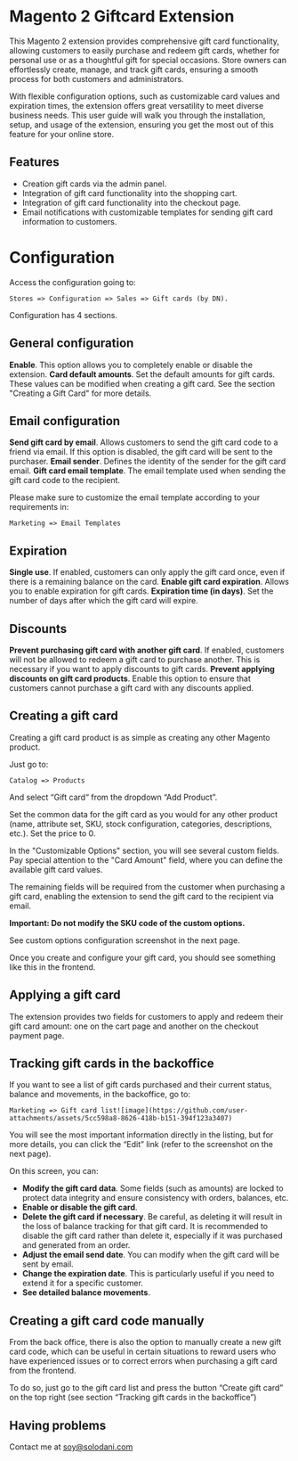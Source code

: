 # Magento 2 Giftcard Extension

This Magento 2 extension provides comprehensive gift card functionality, allowing customers to easily purchase and redeem gift cards, whether for personal use or as a thoughtful gift for special occasions. Store owners can effortlessly create, manage, and track gift cards, ensuring a smooth process for both customers and administrators.

With flexible configuration options, such as customizable card values and expiration times, the extension offers great versatility to meet diverse business needs. This user guide will walk you through the installation, setup, and usage of the extension, ensuring you get the most out of this feature for your online store.

## Features

- Creation gift cards via the admin panel.
- Integration of gift card functionality into the shopping cart.
- Integration of gift card functionality into the checkout page.
- Email notifications with customizable templates for sending gift card information to customers.

# Configuration

Access the configuration going to:

    Stores => Configuration => Sales => Gift cards (by DN).

Configuration has 4 sections.

## General configuration

**Enable**. This option allows you to completely enable or disable the extension.
**Card default amounts**. Set the default amounts for gift cards. These values can be modified when creating a gift card. See the section "Creating a Gift Card" for more details.

## Email configuration

**Send gift card by email**. Allows customers to send the gift card code to a friend via email. If this option is disabled, the gift card will be sent to the purchaser.
**Email sender**. Defines the identity of the sender for the gift card email.
**Gift card email template**. The email template used when sending the gift card code to the recipient.

Please make sure to customize the email template according to your requirements in:

    Marketing => Email Templates

## Expiration

**Single use**. If enabled, customers can only apply the gift card once, even if there is a remaining balance on the card.
**Enable gift card expiration**. Allows you to enable expiration for gift cards.
**Expiration time (in days)**. Set the number of days after which the gift card will expire.

## Discounts

**Prevent purchasing gift card with another gift card**. If enabled, customers will not be allowed to redeem a gift card to purchase another. This is necessary if you want to apply discounts to gift cards.
**Prevent applying discounts on gift card products**. Enable this option to ensure that customers cannot purchase a gift card with any discounts applied.

## Creating a gift card

Creating a gift card product is as simple as creating any other Magento product.

Just go to:

    Catalog => Products

And select “Gift card“ from the dropdown “Add Product”.

Set the common data for the gift card as you would for any other product (name, attribute set, SKU, stock configuration, categories, descriptions, etc.). Set the price to 0.

In the "Customizable Options" section, you will see several custom fields. Pay special attention to the "Card Amount" field, where you can define the available gift card values.

The remaining fields will be required from the customer when purchasing a gift card, enabling the extension to send the gift card to the recipient via email.

**Important: Do not modify the SKU code of the custom options.**

See custom options configuration screenshot in the next page.

Once you create and configure your gift card, you should see something like this in the frontend.

## Applying a gift card

The extension provides two fields for customers to apply and redeem their gift card amount: one on the cart page and another on the checkout payment page.

## Tracking gift cards in the backoffice

If you want to see a list of gift cards purchased and their current status, balance and movements, in the backoffice, go to:

    Marketing => Gift card list![image](https://github.com/user-attachments/assets/5cc598a8-8626-418b-b151-394f123a3407)

You will see the most important information directly in the listing, but for more details, you can click the “Edit” link (refer to the screenshot on the next page).

On this screen, you can:

- **Modify the gift card data**. Some fields (such as amounts) are locked to protect data integrity and ensure consistency with orders, balances, etc.
- **Enable or disable the gift card**.
- **Delete the gift card if necessary**. Be careful, as deleting it will result in the loss of balance tracking for that gift card. It is recommended to disable the gift card rather than delete it, especially if it was purchased and generated from an order.
- **Adjust the email send date**. You can modify when the gift card will be sent by email.
- **Change the expiration date**. This is particularly useful if you need to extend it for a specific customer.
- **See detailed balance movements**.

## Creating a gift card code manually

From the back office, there is also the option to manually create a new gift card code, which can be useful in certain situations to reward users who have experienced issues or to correct errors when purchasing a gift card from the frontend.

To do so, just go to the gift card list and press the button “Create gift card” on the top right (see section “Tracking gift cards in the backoffice”)

## Having problems

Contact me at soy@solodani.com


